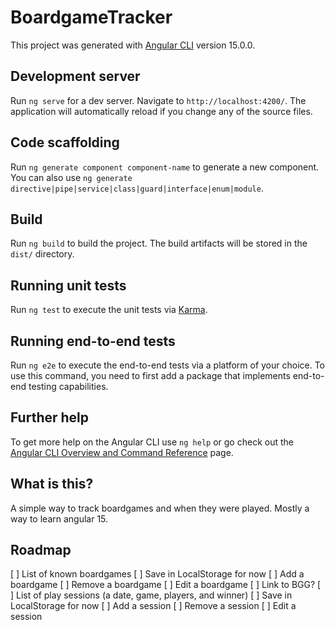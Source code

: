 # BoardgameTracker

This project was generated with [Angular CLI](https://github.com/angular/angular-cli) version 15.0.0.

## Development server

Run `ng serve` for a dev server. Navigate to `http://localhost:4200/`. The application will automatically reload if you change any of the source files.

## Code scaffolding

Run `ng generate component component-name` to generate a new component. You can also use `ng generate directive|pipe|service|class|guard|interface|enum|module`.

## Build

Run `ng build` to build the project. The build artifacts will be stored in the `dist/` directory.

## Running unit tests

Run `ng test` to execute the unit tests via [Karma](https://karma-runner.github.io).

## Running end-to-end tests

Run `ng e2e` to execute the end-to-end tests via a platform of your choice. To use this command, you need to first add a package that implements end-to-end testing capabilities.

## Further help

To get more help on the Angular CLI use `ng help` or go check out the [Angular CLI Overview and Command Reference](https://angular.io/cli) page.

## What is this?

A simple way to track boardgames and when they were played. Mostly a way to learn angular 15.

## Roadmap

[ ] List of known boardgames
[ ] Save in LocalStorage for now
[ ] Add a boardgame
[ ] Remove a boardgame
[ ] Edit a boardgame
[ ] Link to BGG?
[ ] List of play sessions (a date, game, players, and winner)
[ ] Save in LocalStorage for now
[ ] Add a session
[ ] Remove a session
[ ] Edit a session
